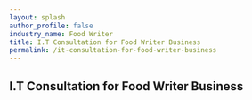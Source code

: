 ```yaml
---
layout: splash 
author_profile: false 
industry_name: Food Writer
title: I.T Consultation for Food Writer Business
permalink: /it-consultation-for-food-writer-business
---
```


## I.T Consultation for Food Writer Business